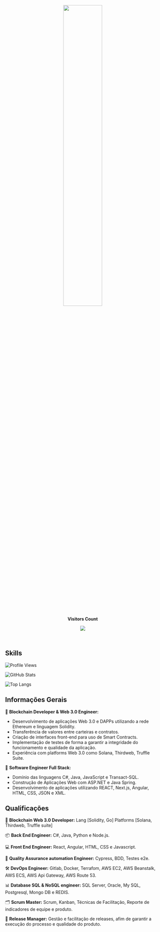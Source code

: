 <div id="header" align="center">
  <img src="./mario.gif" width="50%"/>
</div>

<div align="center">
<br><p align="centre"><b>Visitors Count</b></p>  
<p align="center"><img align="center" src="https://profile-counter.glitch.me/{govinda777}/count.svg" /></p> 
<br></div>

## Skills

![Profile Views](https://komarev.com/ghpvc/?username=govinda777&color=blueviolet)

![GitHub Stats](https://github-readme-stats.vercel.app/api?username=govinda777&show_icons=true)

![Top Langs](https://github-readme-stats.vercel.app/api/top-langs/?username=govinda777&layout=compact)

## Informações Gerais

🔗 **Blockchain Developer & Web 3.0 Engineer:**

- Desenvolvimento de aplicações Web 3.0 e DAPPs utilizando a rede Ethereum e linguagem Solidity.
- Transferência de valores entre carteiras e contratos.
- Criação de interfaces front-end para uso de Smart Contracts.
- Implementação de testes de forma a garantir a integridade do funcionamento e qualidade da aplicação.
- Experiência com platforms Web 3.0 como Solana, Thirdweb, Truffle Suite.

🚀 **Software Engineer Full Stack:**

- Domínio das linguagens C#, Java, JavaScript e Transact-SQL.
- Construção de Aplicações Web com ASP.NET e Java Spring.
- Desenvolvimento de aplicações utilizando REACT, Next.js, Angular, HTML, CSS, JSON e XML.

## Qualificações

🔐 **Blockchain Web 3.0 Developer:** Lang [Solidity, Go] Platforms [Solana, Thirdweb, Truffle suite]

📦 **Back End Engineer:** C#, Java, Python e Node.js.

💻 **Front End Engineer:** React, Angular, HTML, CSS e Javascript.

🧪 **Quality Assurance automation Engineer:** Cypress, BDD, Testes e2e.

🛠️ **DevOps Engineer:** Gitlab, Docker, Terrafom, AWS EC2, AWS Beanstalk, AWS ECS, AWS Api Gateway, AWS Route 53.

📊 **Database SQL & NoSQL engineer:** SQL Server, Oracle, My SQL, Postgresql, Mongo DB e REDIS.

🗂️ **Scrum Master:** Scrum, Kanban, Técnicas de Facilitação, Reporte de indicadores de equipe e produto.

🚀 **Release Manager:** Gestão e facilitação de releases, afim de garantir a execução do processo e qualidade do produto.

